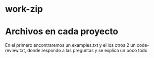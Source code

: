 # work-zip

# Archivos en cada proyecto

En el primero encontraremos un examples.txt y el los otros 2 un code-review.txt, donde respondo a las preguntas y se explica un poco todo
